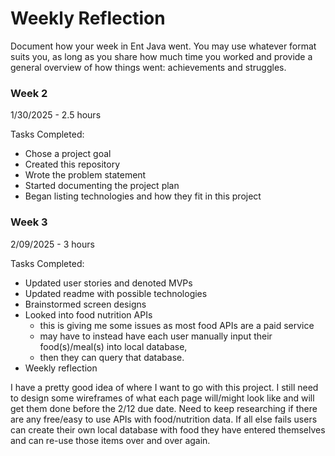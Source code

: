 # Weekly Reflection

Document how your week in Ent Java went. You may use whatever format suits you, as long as you share how much time you worked and provide a general overview of how things went: achievements and struggles.


### Week 2

1/30/2025 - 2.5 hours

Tasks Completed:
 * Chose a project goal
 * Created this repository
 * Wrote the problem statement
 * Started documenting the project plan
 * Began listing technologies and how they fit in this project


### Week 3

2/09/2025 - 3 hours

Tasks Completed:
 * Updated user stories and denoted MVPs
 * Updated readme with possible technologies 
 * Brainstormed screen designs
 * Looked into food nutrition APIs
   * this is giving me some issues as most food APIs are a paid service 
   * may have to instead have each user manually input their food(s)/meal(s) into local database,
   * then they can query that database. 
 * Weekly reflection

I have a pretty good idea of where I want to go with this project. I still need to design some wireframes
of what each page will/might look like and will get them done before the 2/12 due date. 
Need to keep researching if there are any free/easy to use APIs with food/nutrition data. If all else fails
users can create their own local database with food they have entered themselves and can re-use those items
over and over again.